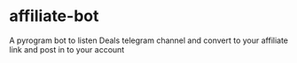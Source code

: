 # affiliate-bot
A pyrogram bot to listen Deals telegram channel and convert to your affiliate link and post in to your account
